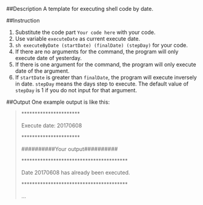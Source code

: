 ##Description
A template for executing shell code by date.

##Instruction
1. Substitute the code part `Your code here` with your code.
2. Use variable `executeDate` as current execute date.
3. `sh executeByDate (startDate) (finalDate) (stepDay)` for your code.
4. If there are no arguments for the command, the program will only execute date of yesterday.
5. If there is one argument for the command, the program will only execute date of the argument.
6. If `startDate` is greater than `finalDate`, the program will execute inversely in date. `stepDay` means the days step to execute. The default value of `stepDay` is 1 if you do not input for that argument. 

##Output
One example output is like this:

> \**********************
> 
> Execute date: 20170608
> 
> \**********************
> 
> ##########Your output##########
> 
> \****************************************
> 
> Date 20170608 has already been executed.
> 
> \****************************************
> 
> ...
